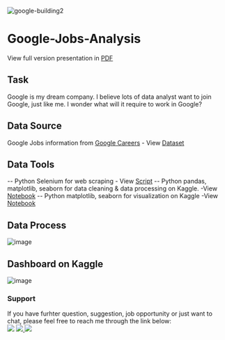 ![google-building2](https://user-images.githubusercontent.com/108915606/219754236-a2a2a208-d73e-4397-84e2-9695ab948d74.png)

# Google-Jobs-Analysis
View full version presentation in [PDF](https://github.com/MichaelLTsai/Google-Jobs-Analysis/blob/6da6d62c12eb55bea5a7374c167d8651106e26d8/Presentation%20Google%20Jobs%20Analysis.pdf)

## Task
Google is my dream company. I believe lots of data analyst want to join Google, just like me. I wonder what will it require to work in Google?

## Data Source
Google Jobs information from [Google Careers](https://careers.google.com/jobs/results/) - View [Dataset](https://github.com/MichaelLTsai/Google-Jobs-Analysis/blob/0f4c503d1381171f43be82bd132c54f41f237c5d/Dataset_Google_Job_Scrap_2023-01-21.csv)

## Data Tools
-- Python Selenium for web scraping - View [Script](https://github.com/MichaelLTsai/Google-Jobs-Analysis/blob/6da6d62c12eb55bea5a7374c167d8651106e26d8/Way%20to%20Google.py)
-- Python pandas, matplotlib, seaborn for data cleaning & data processing on Kaggle. -View [Notebook](https://www.kaggle.com/code/michaelltsai/way-to-google-get-a-job-in-goggle-word-cloud/edit)
-- Python matplotlib, seaborn for visualization on Kaggle -View [Notebook](https://www.kaggle.com/code/michaelltsai/way-to-google-get-a-job-in-goggle-word-cloud/edit)

## Data Process
![image](https://user-images.githubusercontent.com/108915606/219756889-d0a93ad9-e1ca-4ed6-b8f7-5ac6f1763fba.png)

## Dashboard on Kaggle
![image](https://user-images.githubusercontent.com/108915606/219757058-3e47bd32-34d6-4afe-97b1-428be3dd4835.png)

### Support 
If you have furhter question, suggestion, job opportunity or just want to chat, please feel free to reach me through the link below:  
[<img src="https://img.shields.io/badge/LinkedIn-0077B5?style=for-the-badge&logo=linkedin&logoColor=white" />](https://www.linkedin.com/in/michael-tsai-37b8b2136/)
[<img src="https://img.shields.io/badge/Tableau-E97627?style=for-the-badge&logo=Tableau&logoColor=white" /> ](https://public.tableau.com/app/profile/michael.tsai7198)
[<img src="https://img.shields.io/badge/Kaggle-20BEFF?style=for-the-badge&logo=Kaggle&logoColor=white" /> ](https://www.kaggle.com/michaelltsai)






